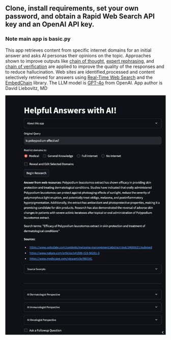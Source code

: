## Clone, install requirements, set your own password, and obtain a Rapid Web Search API key and an OpenAI API key.

### Note main app is basic.py 

This app retrieves content from specific internet domains for an initial answer and asks AI personas their 
opinions on the topic. Approaches shown to improve outputs like [chain of thought](https://arxiv.org/abs/2201.11903), 
[expert rephrasing](https://arxiv.org/html/2311.04205v2), and [chain of verification](https://arxiv.org/abs/2309.11495)
are applied to improve the quality of the responses and to reduce hallucination. Web sites are identified,processed and 
content selectively retrieved for answers using [Real-Time Web Search](https://rapidapi.com/letscrape-6bRBa3QguO5/api/real-time-web-search) 
and the [EmbedChain](https://embedchain.ai/) library. The LLM model is [GPT-4o](https://openai.com/index/hello-gpt-4o/) from OpenAI.
App author is David Liebovitz, MD

![alt text](<static/CleanShot 2024-06-09 at 22.10.39@2x.png>)